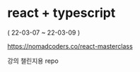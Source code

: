 # react + typescript

( 22-03-07 ~ 22-03-09 )

https://nomadcoders.co/react-masterclass

강의 챌린지용 repo
